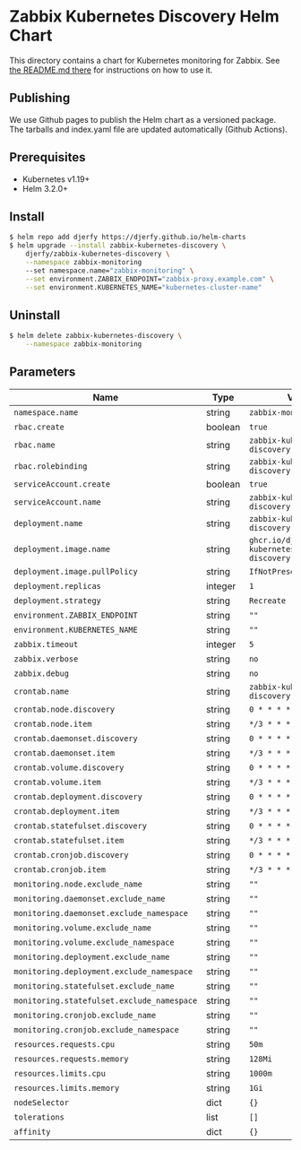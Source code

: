 # Zabbix Kubernetes Discovery Helm Chart

This directory contains a chart for Kubernetes monitoring for Zabbix.
See [the README.md there](./zabbix-kubernetes-discovery/README.md) for
instructions on how to use it.

## Publishing

We use Github pages to publish the Helm chart as a versioned package. The
tarballs and index.yaml file are updated automatically (Github Actions).

## Prerequisites

* Kubernetes v1.19+
* Helm 3.2.0+

## Install

```bash
$ helm repo add djerfy https://djerfy.github.io/helm-charts
$ helm upgrade --install zabbix-kubernetes-discovery \
    djerfy/zabbix-kubernetes-discovery \
    --namespace zabbix-monitoring
    --set namespace.name="zabbix-monitoring" \
    --set environment.ZABBIX_ENDPOINT="zabbix-proxy.example.com" \
    --set environment.KUBERNETES_NAME="kubernetes-cluster-name"
```

## Uninstall

```bash
$ helm delete zabbix-kubernetes-discovery \
    --namespace zabbix-monitoring
```

## Parameters

| Name                                              | Type    | Value                                                       |
|---------------------------------------------------|---------|-------------------------------------------------------------|
| `namespace.name`                                  | string  | `zabbix-monitoring`                                         |
| `rbac.create`                                     | boolean | `true`                                                      |
| `rbac.name`                                       | string  | `zabbix-kubernetes-discovery`                               |
| `rbac.rolebinding`                                | string  | `zabbix-kubernetes-discovery`                               |
| `serviceAccount.create`                           | boolean | `true`                                                      |
| `serviceAccount.name`                             | string  | `zabbix-kubernetes-discovery`                               |
| `deployment.name`                                 | string  | `zabbix-kubernetes-discovery`                               |
| `deployment.image.name`                           | string  | `ghcr.io/djerfy/zabbix-kubernetes-discovery:v1.4.5`         |
| `deployment.image.pullPolicy`                     | string  | `IfNotPresent`                                              |
| `deployment.replicas`                             | integer | `1`                                                         |
| `deployment.strategy`                             | string  | `Recreate`                                                  |
| `environment.ZABBIX_ENDPOINT`                     | string  | `""`                                                        |
| `environment.KUBERNETES_NAME`                     | string  | `""`                                                        |
| `zabbix.timeout`                                  | integer | `5`                                                         |
| `zabbix.verbose`                                  | string  | `no`                                                        |
| `zabbix.debug`                                    | string  | `no`                                                        |
| `crontab.name`                                    | string  | `zabbix-kubernetes-discovery`                               |
| `crontab.node.discovery`                          | string  | `0 * * * *`                                                 |
| `crontab.node.item`                               | string  | `*/3 * * * *`                                               |
| `crontab.daemonset.discovery`                     | string  | `0 * * * *`                                                 |
| `crontab.daemonset.item`                          | string  | `*/3 * * * *`                                               |
| `crontab.volume.discovery`                        | string  | `0 * * * *`                                                 |
| `crontab.volume.item`                             | string  | `*/3 * * * *`                                               |
| `crontab.deployment.discovery`                    | string  | `0 * * * *`                                                 |
| `crontab.deployment.item`                         | string  | `*/3 * * * *`                                               |
| `crontab.statefulset.discovery`                   | string  | `0 * * * *`                                                 |
| `crontab.statefulset.item`                        | string  | `*/3 * * * *`                                               |
| `crontab.cronjob.discovery`                       | string  | `0 * * * *`                                                 |
| `crontab.cronjob.item`                            | string  | `*/3 * * * *`                                               |
| `monitoring.node.exclude_name`                    | string  | `""`                                                        |
| `monitoring.daemonset.exclude_name`               | string  | `""`                                                        |
| `monitoring.daemonset.exclude_namespace`          | string  | `""`                                                        |
| `monitoring.volume.exclude_name`                  | string  | `""`                                                        |
| `monitoring.volume.exclude_namespace`             | string  | `""`                                                        |
| `monitoring.deployment.exclude_name`              | string  | `""`                                                        |
| `monitoring.deployment.exclude_namespace`         | string  | `""`                                                        |
| `monitoring.statefulset.exclude_name`             | string  | `""`                                                        |
| `monitoring.statefulset.exclude_namespace`        | string  | `""`                                                        |
| `monitoring.cronjob.exclude_name`                 | string  | `""`                                                        |
| `monitoring.cronjob.exclude_namespace`            | string  | `""`                                                        |
| `resources.requests.cpu`                          | string  | `50m`                                                       |
| `resources.requests.memory`                       | string  | `128Mi`                                                     |
| `resources.limits.cpu`                            | string  | `1000m`                                                     |
| `resources.limits.memory`                         | string  | `1Gi`                                                       |
| `nodeSelector`                                    | dict    | `{}`                                                        |
| `tolerations`                                     | list    | `[]`                                                        |
| `affinity`                                        | dict    | `{}`                                                        |
